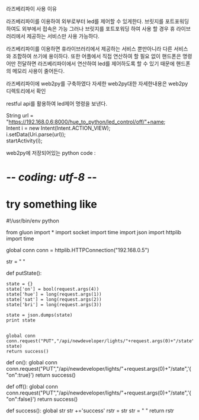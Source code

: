 라즈베리파이 사용 이유

라즈베리파이를 이용하여 외부로부터 led를 제어할 수 있게한다.
브릿지를 포트포워딩하여도 외부에서 접속은 가능 그러나 브릿지를 포트포워딩 하여 사용 할 경우 휴 라이브러리에서 제공하는
서비스만 사용 가능하다.

라즈베리파이를 이용하면 휴라이브러리에서 제공하는 서비스 뿐만아니라 다른 서비스와 조합하여 쓰기에 용이하다.
또한 어플에서 직접 연산하여 할 필요 없이 핸드폰은 명령어만 전달하면 라즈베리파이에서 연산하여 led를 제어하도록 할 수 있기 때문에
핸드폰의 메모리 사용이 줄어든다.

라즈베리파이에 web2py를 구축하였다 자세한 web2py대한 자세한내용은 web2py 디렉토리에서 확인

restful api를 활용하여 led제어 명령을 보낸다.

String url = "https://192.168.0.6:8000/hue_to_python/led_control/off/"+name;  
            Intent i = new Intent(Intent.ACTION_VIEW);  
            i.setData(Uri.parse(url));  
            startActivity(i);  
            
            
web2py에 저장되어있는 python code :  

# -*- coding: utf-8 -*-
# try something like
#!/usr/bin/env python

from gluon import *
import socket
import time
import json
import httplib
import time

global conn
conn = httplib.HTTPConnection("192.168.0.5")

str = " "

def putState():

    state = {}
    state['on'] = bool(request.args(4))
    state['hue'] = long(request.args(1))
    state['sat'] = long(request.args(2))
    state['bri'] = long(request.args(3))

    state = json.dumps(state)
    print state


    global conn
    conn.request("PUT","/api/newdeveloper/lights/"+request.args(0)+"/state", state)
    return success()


def on():
    global conn
    conn.request("PUT","/api/newdeveloper/lights/"+request.args(0)+"/state",'{"on":true}')
    return success()

def off():
    global conn
    conn.request("PUT","/api/newdeveloper/lights/"+request.args(0)+"/state",'{"on":false}')
    return success()

def success():
    global str
    str +='success'
    rstr = str
    str = " "
    return rstr
